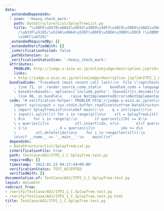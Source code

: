 ```yaml
---
data:
  _extendedDependsOn:
  - icon: ':heavy_check_mark:'
    path: DataStructure/List/SplayTreeList.py
    title: "\u5BFE\u6570\u6642\u9593\u30E9\u30F3\u30C0\u30E0\u30A2\u30AF\u30BB\u30B9\
      /\u633F\u5165/\u524A\u9664\u53EF\u80FD\u30EA\u30B9\u30C8 (\u30B9\u30D7\u30EC\
      \u30FC\u6728)"
  _extendedRequiredBy: []
  _extendedVerifiedWith: []
  _isVerificationFailed: false
  _pathExtension: py
  _verificationStatusIcon: ':heavy_check_mark:'
  attributes:
    PROBLEM: http://judge.u-aizu.ac.jp/onlinejudge/description.jsp?id=ITP2_1_C
    links:
    - http://judge.u-aizu.ac.jp/onlinejudge/description.jsp?id=ITP2_1_C
  bundledCode: "Traceback (most recent call last):\n  File \"/opt/hostedtoolcache/Python/3.10.1/x64/lib/python3.10/site-packages/onlinejudge_verify/documentation/build.py\"\
    , line 71, in _render_source_code_stat\n    bundled_code = language.bundle(stat.path,\
    \ basedir=basedir, options={'include_paths': [basedir]}).decode()\n  File \"/opt/hostedtoolcache/Python/3.10.1/x64/lib/python3.10/site-packages/onlinejudge_verify/languages/python.py\"\
    , line 96, in bundle\n    raise NotImplementedError\nNotImplementedError\n"
  code: "# verification-helper: PROBLEM http://judge.u-aizu.ac.jp/onlinejudge/description.jsp?id=ITP2_1_C\n\
    import sys\ninput = sys.stdin.buffer.readline\n\nfrom DataStructure.List.SplayTreeList\
    \ import SplayTreeList\n\n\ndef main():\n    q = int(input())\n    queries = [list(map(int,\
    \ input().split())) for i in range(q)]\n\n    stl = SplayTreeList()\n    idx =\
    \ 0\n    for i in range(q):\n        if queries[i][0] == 0:\n            _, x\
    \ = queries[i]\n            stl.insert(idx, x)\n        elif queries[i][0] ==\
    \ 1:\n            _, d = queries[i]\n            idx += d\n        else:\n   \
    \         stl.delete(idx)\n\n    for i in range(len(stl)):\n        print(stl[i])\n\
    \n\nif __name__ == '__main__':\n    main()\n"
  dependsOn:
  - DataStructure/List/SplayTreeList.py
  isVerificationFile: true
  path: TestCase/AOJ/ITP2_1_C.SplayTree.test.py
  requiredBy: []
  timestamp: '2022-01-23 04:17:44+09:00'
  verificationStatus: TEST_ACCEPTED
  verifiedWith: []
documentation_of: TestCase/AOJ/ITP2_1_C.SplayTree.test.py
layout: document
redirect_from:
- /verify/TestCase/AOJ/ITP2_1_C.SplayTree.test.py
- /verify/TestCase/AOJ/ITP2_1_C.SplayTree.test.py.html
title: TestCase/AOJ/ITP2_1_C.SplayTree.test.py
---
```

